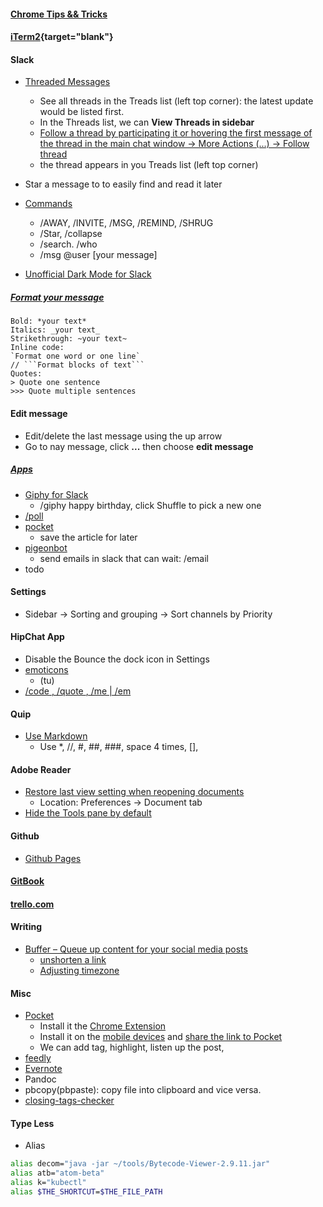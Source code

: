#### [Chrome Tips && Tricks](https://lifelongprogrammer.blogspot.com/2018/06/chrome-tips-and-tricks.html)

#### [iTerm2](https://lifelongprogrammer.blogspot.com/2018/06/working-effectively-with-iterm.html){target="blank"}

#### Slack
- [Threaded Messages](https://www.theverge.com/2017/1/18/14305528/slack-threads-threaded-messages)
  - See all threads in the Treads list (left top corner): the latest update would be listed first.
  - In the Threads list, we can **View Threads in sidebar**
  - [Follow a thread by participating it or hovering the first message of the thread in the main chat window -> More Actions (...) -> Follow thread](https://stackoverflow.com/questions/52388392/how-does-one-make-slack-threads-less-narrow)
  - the thread appears in you Treads list (left top corner)
- Star a message to to easily find and read it later
- [Commands](https://www.shortcutfoo.com/app/dojos/slack-mac/cheatsheet)
  - /AWAY, /INVITE, /MSG, /REMIND, /SHRUG
  - /Star, /collapse
  - /search. /who
  -  /msg \@user [your message]

- [Unofficial Dark Mode for Slack](https://dev.to/changoman/easy-dark-mode-for-slack-1mmn)

##### [Format your message](https://get.slack.help/hc/en-us/articles/202288908-Format-your-messages)
```text
Bold: *your text*
Italics: _your text_
Strikethrough: ~your text~
Inline code:
`Format one word or one line`
// ```Format blocks of text```
Quotes:
> Quote one sentence
>>> Quote multiple sentences
```

#### Edit message
- Edit/delete the last message using the up arrow
- Go to nay message, click **...** then choose **edit message**

##### [Apps](https://slack.com/apps)
- [Giphy for Slack](https://get.slack.help/hc/en-us/articles/204714258-Giphy-for-Slack)
  - /giphy happy birthday, click Shuffle to pick a new one
- [/poll](https://slack.com/apps/A0HFW7MR6-simple-poll)
- [pocket](https://getpocket.com/slack/)
  - save the article for later
- [pigeonbot](https://pigeonbot.com/)
  - send emails in slack that can wait: /email
- todo


#### Settings
- Sidebar -> Sorting and grouping -> Sort channels by Priority

#### HipChat App
- Disable the Bounce the dock icon in Settings
- [emoticons](https://www.hipchat.com/emoticons)
  - (tu)
- [/code <msg>, /quote <msg>, /me | /em <msg>](https://www.atlassian.com/blog/hipchat/5-pro-tips-and-tricks-for-the-hipchat-power-user)

#### Quip
- [Use Markdown](https://quip.com/blog/markdown)
    - Use \*, //, #, ##, ###, space 4 times, [],  

#### Adobe Reader
- [Restore last view setting when reopening documents](https://ccm.net/faq/32425-adobe-reader-restore-last-view-settings-when-reopening-documents)
    - Location: Preferences -> Document tab
- [Hide the Tools pane by default](https://helpx.adobe.com/acrobat/kb/disable-right-hand-pane-in-acrobat-reader.html)

#### Github
- [Github Pages](https://pages.github.com/)

#### [GitBook](https://github.com/GitbookIO/gitbook)
#### [trello.com](trello.com)

#### Writing
- [Buffer – Queue up content for your social media posts](https://buffer.com)
  - [unshorten a link](https://faq.buffer.com/article/396-publish-unshorten-link)
  - [Adjusting timezone](https://faq.buffer.com/article/284-publish-adjust-timezone)

#### Misc
- [Pocket](https://getpocket.com/)
  - Install it the [Chrome Extension](https://getpocket.com/chrome/)
  - Install it on the [mobile devices](https://getpocket.com/add) and [share the link to Pocket](https://help.getpocket.com/article/919-enabling-the-pocket-share-extension-in-ios)
  - We can add tag, highlight, listen up the post,
- [feedly](https://feedly.com)
- [Evernote](https://www.evernote.com)
- Pandoc
- pbcopy(pbpaste): copy file into clipboard and vice versa.
- [closing-tags-checker](https://www.aliciaramirez.com/closing-tags-checker)

#### Type Less
- Alias
```bash
alias decom="java -jar ~/tools/Bytecode-Viewer-2.9.11.jar"
alias atb="atom-beta"
alias k="kubectl"
alias $THE_SHORTCUT=$THE_FILE_PATH
```
